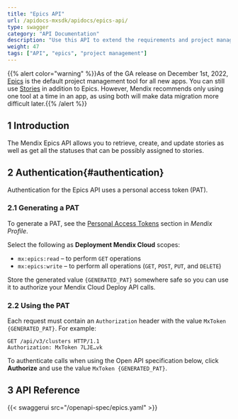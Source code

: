 ```yaml
---
title: "Epics API"
url: /apidocs-mxsdk/apidocs/epics-api/
type: swagger
category: "API Documentation"
description: "Use this API to extend the requirements and project management capabilities of the Mendix Platform or connect third-party service management and project management tools."
weight: 47
tags: ["API", "epics", "project management"]
---
```


{{% alert color="warning" %}}As of the GA release on December 1st, 2022, [Epics](/developerportal/project-management/epics/) is the default project management tool for all new apps. 
You can still use [Stories](/developerportal/collaborate/stories/) in addition to Epics. However, Mendix recommends only using one tool at a time in an app, as using both will make data migration more difficult later.{{% /alert %}}

## 1 Introduction

The Mendix Epics API allows you to retrieve, create, and update stories as well as get all the statuses that can be possibly assigned to stories.

## 2 Authentication{#authentication}

Authentication for the Epics API uses a personal access token (PAT).

### 2.1 Generating a PAT

To generate a PAT, see the [Personal Access Tokens](/developerportal/community-tools/mendix-profile/#pat) section in *Mendix Profile*.

Select the following as **Deployment Mendix Cloud** scopes:

* `mx:epics:read` – to perform `GET` operations
* `mx:epics:write` – to perform all operations (`GET`, `POST`, `PUT`, and `DELETE`)

Store the generated value `{GENERATED_PAT}` somewhere safe so you can use it to authorize your Mendix Cloud Deploy API calls.

### 2.2 Using the PAT

Each request must contain an `Authorization` header with the value `MxToken {GENERATED_PAT}`. For example:

```http {linenos=false}
GET /api/v3/clusters HTTP/1.1
Authorization: MxToken 7LJE…vk
```

To authenticate calls when using the Open API specification below, click **Authorize** and use the value `MxToken {GENERATED_PAT}`.

## 3 API Reference

{{< swaggerui src="/openapi-spec/epics.yaml"  >}}
